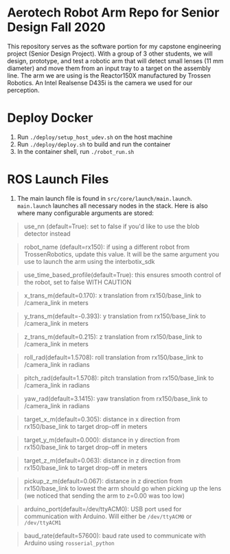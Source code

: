 # Aerotech Robot Arm Repo for Senior Design Fall 2020

This repository serves as the software portion for my capstone engineering project (Senior Design Project). With a group of 3 other students, we will design, prototype, and test a robotic arm that will detect small lenses (11 mm diameter) and move them from an input tray to a target on the assembly line. The arm we are using is the Reactor150X manufactured by Trossen Robotics. An Intel Realsense D435i is the camera we used for our perception.

# Deploy Docker
1. Run `./deploy/setup_host_udev.sh` on the host machine
2. Run `./deploy/deploy.sh` to build and run the container
3. In the container shell, run `./robot_run.sh`

# ROS Launch Files
1. The main launch file is found in `src/core/launch/main.launch`. `main.launch` launches all necessary nodes in the stack. Here is also where many configurable arguments are stored:
 > use_nn (default=True): set to false if you'd like to use the blob detector instead
 
 > robot_name (default=rx150): if using a different robot from TrossenRobotics, update this value. It will be the same argument you use to launch the arm using the interbotix_sdk
 
 > use_time_based_profile(default=True): this ensures smooth control of the robot, set to false WITH CAUTION
 
 > x_trans_m(default=0.170): x translation from rx150/base_link to /camera_link in meters
 
 > y_trans_m(default=-0.393): y translation from rx150/base_link to /camera_link in meters
 
 > z_trans_m(default=0.215): z translation from rx150/base_link to /camera_link in meters
 
 > roll_rad(default=1.5708): roll translation from rx150/base_link to /camera_link in radians
 
 > pitch_rad(default=1.5708): pitch translation from rx150/base_link to /camera_link in radians
 
 > yaw_rad(default=3.1415): yaw translation from rx150/base_link to /camera_link in radians
 
 > target_x_m(default=0.305): distance in x direction from rx150/base_link to target drop-off in meters
 
 > target_y_m(default=0.000): distance in y direction from rx150/base_link to target drop-off in meters
 
 > target_z_m(default=0.063): distance in z direction from rx150/base_link to target drop-off in meters
 
 > pickup_z_m(default=0.067): distance in z direction from rx150/base_link to lowest the arm should go when picking up the lens (we noticed that sending the arm to z=0.00 was too low)
 
 > arduino_port(default=/dev/ttyACM0): USB port used for communication with Arduino. Will either be `/dev/ttyACM0` or `/dev/ttyACM1`
 
 > baud_rate(default=57600): baud rate used to communicate with Arduino using `rosserial_python` 

